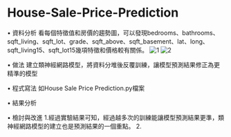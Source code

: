 # House-Sale-Price-Prediction

• 資料分析
  看每個特徵值和房價的趨勢圖，可以發現bedrooms、bathrooms、sqft_living、sqft_lot、grade、sqft_above、sqft_basement、lat、long、sqft_living15、sqft_lot15幾項特徵和價格較有關係。
  ![1](https://github.com/312581025/House-Sale-Price-Prediction/assets/144907093/13636451-37d0-42f9-a427-5a5c7a316068)
  ![2](https://github.com/312581025/House-Sale-Price-Prediction/assets/144907093/a761f8e8-ac6f-40cd-b37c-115a27f67998)


• 做法
  建立類神經網路模型，將資料分堆後反覆訓練，讓模型預測結果修正為更精準的模型

• 程式寫法
  如House Sale Price Prediction.py檔案
  
• 結果分析
  
• 檢討與改進
  1.經過實驗結果可知，經過越多次的訓練能讓模型預測結果更準，類神經網路模型的建立也是預測結果的一個重點。
  2.
